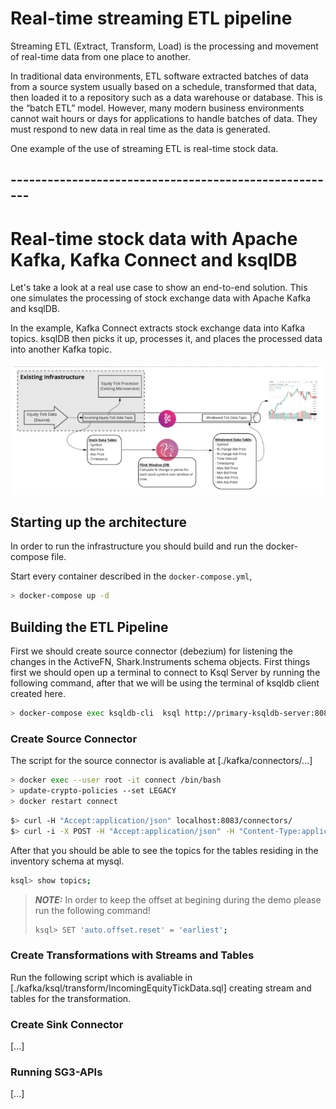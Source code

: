 # Real-time streaming ETL pipeline

Streaming ETL (Extract, Transform, Load) is the processing and movement of real-time data from one place to another.

In traditional data environments, ETL software extracted batches of data from a source system usually based on a schedule, transformed that data, then loaded it to a repository such as a data warehouse or database. This is the “batch ETL” model. However, many modern business environments cannot wait hours or days for applications to handle batches of data. They must respond to new data in real time as the data is generated.

One example of the use of streaming ETL is real-time stock data.

## ------------------------------------------------------


# Real-time stock data with Apache Kafka, Kafka Connect and ksqlDB

Let's take a look at a real use case to show an end-to-end solution. This one simulates the processing of stock exchange data with Apache Kafka and ksqlDB.

In the example, Kafka Connect extracts stock exchange data into Kafka topics. ksqlDB then picks it up, processes it, and places the processed data into another Kafka topic.

![Real-time streaming ETL pipeline](/docs/images/Capture.PNG "ETL pipeline bluesprint")

## Starting up the architecture

In order to run the infrastructure you should build and run the docker-compose file.

Start every container described in the `docker-compose.yml`,

```bash
> docker-compose up -d
```


## Building the ETL Pipeline

First we should create source connector (debezium) for listening the changes in the ActiveFN, Shark.Instruments schema objects. First things first we should open up a terminal to connect to Ksql Server by running the following command, after that we will be using the terminal of ksqldb client created here.

```bash
> docker-compose exec ksqldb-cli  ksql http://primary-ksqldb-server:8088
```


### Create Source Connector

The script for the source connector is avaliable at [./kafka/connectors/...]

```bash
> docker exec --user root -it connect /bin/bash
> update-crypto-policies --set LEGACY
> docker restart connect
```

```bash
$> curl -H "Accept:application/json" localhost:8083/connectors/
$> curl -i -X POST -H "Accept:application/json" -H "Content-Type:application/json" http://localhost:8083/connectors/ -d @saturday-connector.json
```


After that you should be able to see the topics for the tables residing in the inventory schema at mysql.

```bash
ksql> show topics;
```

> **_NOTE:_** In order to keep the offset at begining during the demo please run the following command!
>
>```bash
>ksql> SET 'auto.offset.reset' = 'earliest';
>````


### Create Transformations with Streams and Tables
Run the following script which is avaliable in [./kafka/ksql/transform/IncomingEquityTickData.sql] creating stream and tables for the transformation.



### Create Sink Connector
[...]


### Running SG3-APIs
[...]